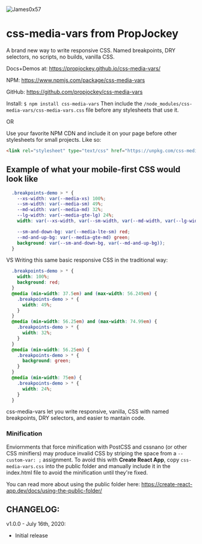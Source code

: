 ![James0x57](https://img.shields.io/badge/James0x57%20%F0%9F%91%BD-I%20made%20a%20thing!-blueviolet.svg?labelColor=222222)

# css-media-vars from PropJockey
A brand new way to write responsive CSS. Named breakpoints, DRY selectors, no scripts, no builds, vanilla CSS.

Docs+Demos at: https://propjockey.github.io/css-media-vars/

NPM: https://www.npmjs.com/package/css-media-vars

GitHub: https://github.com/propjockey/css-media-vars

Install:
`$ npm install css-media-vars`
Then include the `/node_modules/css-media-vars/css-media-vars.css` file before any stylesheets that use it.

OR

Use your favorite NPM CDN and include it on your page before other stylesheets for small projects. Like so:
```html
<link rel="stylesheet" type="text/css" href="https://unpkg.com/css-media-vars/css-media-vars.css">
```

## Example of what your mobile-first CSS would look like
```css
  .breakpoints-demo > * {
    --xs-width: var(--media-xs) 100%;
    --sm-width: var(--media-sm) 49%;
    --md-width: var(--media-md) 32%;
    --lg-width: var(--media-gte-lg) 24%;
    width: var(--xs-width, var(--sm-width, var(--md-width, var(--lg-width))));

    --sm-and-down-bg: var(--media-lte-sm) red;
    --md-and-up-bg: var(--media-gte-md) green;
    background: var(--sm-and-down-bg, var(--md-and-up-bg));
  }
```

VS Writing this same basic responsive CSS in the traditional way:
```css
  .breakpoints-demo > * {
    width: 100%;
    background: red;
  }
  @media (min-width: 37.5em) and (max-width: 56.249em) {
    .breakpoints-demo > * {
      width: 49%;
    }
  }
  @media (min-width: 56.25em) and (max-width: 74.99em) {
    .breakpoints-demo > * {
      width: 32%;
    }
  }
  @media (min-width: 56.25em) {
    .breakpoints-demo > * {
      background: green;
    }
  }
  @media (min-width: 75em) {
    .breakpoints-demo > * {
      width: 24%;
    }
  }
```

css-media-vars let you write responsive, vanilla, CSS with named breakpoints, DRY selectors, and easier to mantain code.

### Minification
Enviornments that force minification with PostCSS and cssnano (or other CSS minifiers) may produce invalid CSS by striping the space from a `--custom-var: ;` assignment. To avoid this with **Create React App**, copy `css-media-vars.css` into the public folder and manually include it in the index.html file to avoid the minification until they're fixed.

You can read more about using the public folder here: https://create-react-app.dev/docs/using-the-public-folder/

## CHANGELOG:

v1.0.0 - July 16th, 2020:
* Initial release
